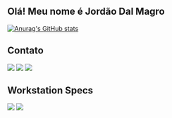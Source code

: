 ## Olá! Meu nome é Jordão Dal Magro

[![Anurag's GitHub stats](https://github-readme-stats.vercel.app/api/top-langs/?username=JordaoDM&theme=blue-green)](https://github.com/anuraghazra/github-readme-stats)


## Contato
<a href="mailto:jordaopepo@gmail.com"><img src="https://img.shields.io/badge/Gmail-D14836?style=for-the-badge&logo=gmail&logoColor=white"></img></a>
<a href="https://www.instagram.com/jordaodm/"><img src="https://img.shields.io/badge/Instagram-E4405F?style=for-the-badge&logo=instagram&logoColor=white"></img></a>
<a href="https://www.linkedin.com/in/jord%C3%A3o-dal-magro-6a48b9216/"><img src="https://img.shields.io/badge/LinkedIn-0077B5?style=for-the-badge&logo=linkedin&logoColor=white"></img></a>

## Workstation Specs
<img src="https://img.shields.io/badge/Intel-Core_i7_7th-0071C5?style=for-the-badge&logo=intel&logoColor=white"></img>
<img src="https://img.shields.io/badge/NVIDIA-GTX1660_Super-76B900?style=for-the-badge&logo=nvidia&logoColor=white"></img>
